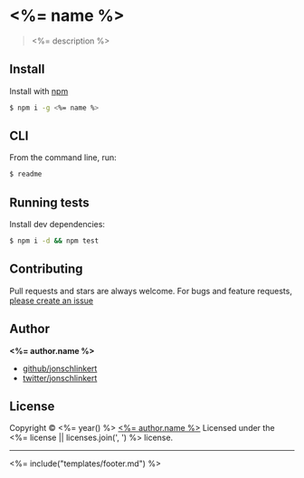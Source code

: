 # <%= name %>

> <%= description %>

## Install

Install with [npm](https://www.npmjs.com/)

```sh
$ npm i -g <%= name %>
```

## CLI

From the command line, run:

```sh
$ readme
```

## Running tests

Install dev dependencies:

```sh
$ npm i -d && npm test
```

## Contributing
Pull requests and stars are always welcome. For bugs and feature requests, [please create an issue](<%= bugs.url %>)

## Author

**<%= author.name %>**

+ [github/jonschlinkert](https://github.com/jonschlinkert)
+ [twitter/jonschlinkert](http://twitter.com/jonschlinkert)

## License
Copyright © <%= year() %> [<%= author.name %>](<%= author.url %>)
Licensed under the <%= license || licenses.join(', ') %> license.

***

<%= include("templates/footer.md") %>